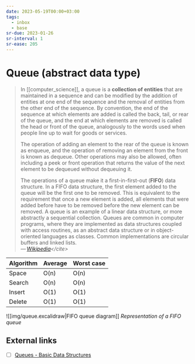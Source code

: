 ```yaml
---
date: 2023-05-19T00:00+03:00
tags:
  - inbox
  - base
sr-due: 2023-01-26
sr-interval: 1
sr-ease: 205
---
```


# Queue (abstract data type)

> In [[computer_science]], a queue is a **collection of entities** that are
> maintained in a sequence and can be modified by the addition of entities at
> one end of the sequence and the removal of entities from the other end of the
> sequence. By convention, the end of the sequence at which elements are added
> is called the back, tail, or rear of the queue, and the end at which elements
> are removed is called the head or front of the queue, analogously to the words
> used when people line up to wait for goods or services.
>
> The operation of adding an element to the rear of the queue is known as
> enqueue, and the operation of removing an element from the front is known as
> dequeue. Other operations may also be allowed, often including a peek or front
> operation that returns the value of the next element to be dequeued without
> dequeuing it.
>
> The operations of a queue make it a first-in-first-out (**FIFO**) data
> structure. In a FIFO data structure, the first element added to the queue will
> be the first one to be removed. This is equivalent to the requirement that
> once a new element is added, all elements that were added before have to be
> removed before the new element can be removed. A queue is an example of a
> linear data structure, or more abstractly a sequential collection. Queues are
> common in computer programs, where they are implemented as data structures
> coupled with access routines, as an abstract data structure or in
> object-oriented languages as classes. Common implementations are circular
> buffers and linked lists.\
> — <cite>[Wikipedia](https://en.wikipedia.org/wiki/Queue_\(abstract_data_type\))</cite>

| Algorithm | Average | Worst case |
| --------- | ------- | ---------- |
| Space     | O(n)    | O(n)       |
| Search    | O(n)    | O(n)       |
| Insert    | O(1)    | O(1)       |
| Delete    | O(1)    | O(1)       |

![[img/queue.excalidraw|FIFO queue diagram]]
_Representation of a FIFO queue_

## External links

- [ ] [Queues - Basic Data Structures](https://www.coursera.org/lecture/data-structures/queues-EShpq)
